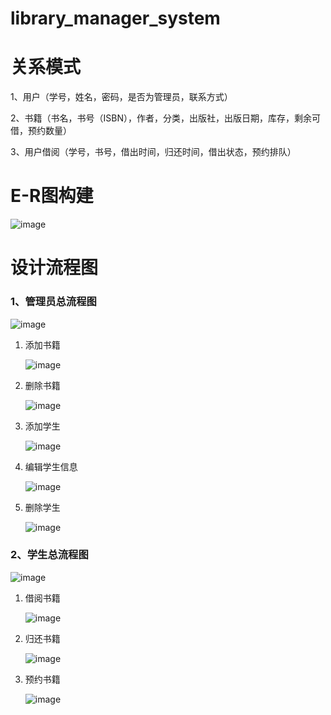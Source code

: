 # library_manager_system

# 关系模式
1、用户（学号，姓名，密码，是否为管理员，联系方式）

2、书籍（书名，书号（ISBN），作者，分类，出版社，出版日期，库存，剩余可借，预约数量）

3、用户借阅（学号，书号，借出时间，归还时间，借出状态，预约排队）

# E-R图构建
![image](https://github.com/sasukeCP3/library_manager_system/blob/main/graph/ER.png)
# 设计流程图
### 1、管理员总流程图
![image](https://github.com/sasukeCP3/library_manager_system/blob/main/graph/admin.png)
1. 添加书籍
   
   ![image](https://github.com/sasukeCP3/library_manager_system/blob/main/graph/add_book.png)
3. 删除书籍
   
   ![image](https://github.com/sasukeCP3/library_manager_system/blob/main/graph/delete_book.png)
5. 添加学生
   
   ![image](https://github.com/sasukeCP3/library_manager_system/blob/main/graph/add_user.png)
7. 编辑学生信息
   
   ![image](https://github.com/sasukeCP3/library_manager_system/blob/main/graph/edit_user.png)
9. 删除学生
    
   ![image](https://github.com/sasukeCP3/library_manager_system/blob/main/graph/delete_user.png)

### 2、学生总流程图
![image](https://github.com/sasukeCP3/library_manager_system/blob/main/graph/user.png)
1. 借阅书籍
   
   ![image](https://github.com/sasukeCP3/library_manager_system/blob/main/graph/borrow.png)
3. 归还书籍
   
   ![image](https://github.com/sasukeCP3/library_manager_system/blob/main/graph/return.png)
5. 预约书籍
   
   ![image](https://github.com/sasukeCP3/library_manager_system/blob/main/graph/booking.png)





